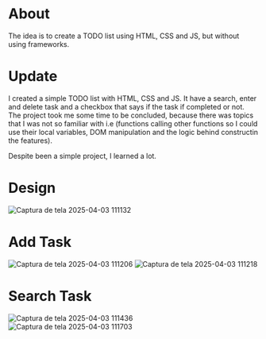 # About
The idea is to create a TODO list using HTML, CSS and JS, but without using frameworks.

# Update
I created a simple TODO list with HTML, CSS and JS. It have a search, enter and delete task and a checkbox that says if the task if completed or not. The project took me some time to be concluded, because there was topics that I was not so familiar with i.e (functions calling other functions so I could use their local variables, DOM manipulation and the logic behind constructin the features).

Despite been a simple project, I learned a lot.

# Design
![Captura de tela 2025-04-03 111132](https://github.com/user-attachments/assets/362e190f-1a90-4c33-9760-d1b901bd18e9)

# Add Task
![Captura de tela 2025-04-03 111206](https://github.com/user-attachments/assets/5b926392-b163-4fbf-bf77-f2ac472b4bd7)
![Captura de tela 2025-04-03 111218](https://github.com/user-attachments/assets/0f2d31f6-0690-4cc8-b109-b5466a3ca839)

# Search Task
![Captura de tela 2025-04-03 111436](https://github.com/user-attachments/assets/5fb0e59b-12e2-4104-90a2-7ab390978773)
![Captura de tela 2025-04-03 111703](https://github.com/user-attachments/assets/d8ceb0f9-795b-439d-934b-3af2a7f6f8cf)
